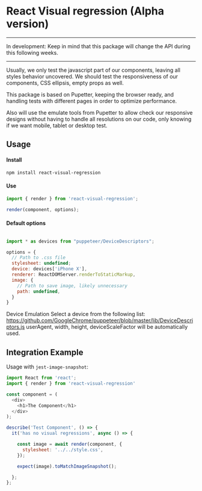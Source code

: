# React Visual regression (Alpha version)

***
In development: Keep in mind that this package will change the API during this following weeks.
***

Usually, we only test the javascript part of our components, leaving all styles behavior uncovered.
We should test the responsiveness of our components, CSS ellipsis, empty props as well.

This package is based on Pupetter, keeping the browser ready, and handling tests with different pages in order to optimize performance.

Also will use the emulate tools from Pupetter to allow check our responsive designs without having to handle all resolutions on our code, only knowing if we want mobile, tablet or desktop test.

## Usage

#### Install

```
npm install react-visual-regression
```

#### Use

```js
import { render } from 'react-visual-regression';

render(component, options);
```

#### Default options

```js

import * as devices from "puppeteer/DeviceDescriptors";

options = {
  // Path to .css file
  stylesheet: undefined;
  device: devices['iPhone X'],
  renderer: ReactDOMServer.renderToStaticMarkup,
  image: {
    // Path to save image, likely unnecessary
    path: undefined,
  }
}
```

Device Emulation
Select a device from the following list:
https://github.com/GoogleChrome/puppeteer/blob/master/lib/DeviceDescriptors.js
userAgent, width, height, deviceScaleFactor will be automatically used.

## Integration Example

Usage with `jest-image-snapshot`:

```js
import React from 'react';
import { render } from 'react-visual-regression'

const component = (
  <div>
    <h1>The Component</h1>
  </div>
);

describe('Test Component', () => {
  it('has no visual regressions', async () => {

    const image = await render(component, {
      stylesheet: '../../style.css',
    });

    expect(image).toMatchImageSnapshot();

  };
};
```
